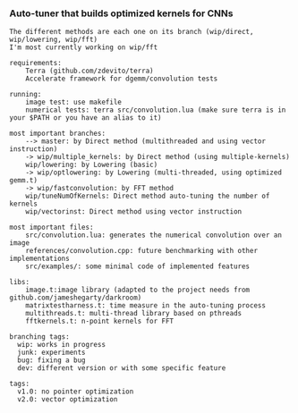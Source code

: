 ### Auto-tuner that builds optimized kernels for CNNs ###        
    The different methods are each one on its branch (wip/direct, wip/lowering, wip/fft)
    I'm most currently working on wip/fft

    requirements:
        Terra (github.com/zdevito/terra)
        Accelerate framework for dgemm/convolution tests
    
    running:
        image test: use makefile
        numerical tests: terra src/convolution.lua (make sure terra is in your $PATH or you have an alias to it)

    most important branches: 
        --> master: by Direct method (multithreaded and using vector instruction)
        -> wip/multiple_kernels: by Direct method (using multiple-kernels)
        wip/lowering: by Lowering (basic)
        -> wip/optlowering: by Lowering (multi-threaded, using optimized gemm.t)
        -> wip/fastconvolution: by FFT method
        wip/tuneNumOfKernels: Direct method auto-tuning the number of kernels
        wip/vectorinst: Direct method using vector instruction

    most important files: 
        src/convolution.lua: generates the numerical convolution over an image
        references/convolution.cpp: future benchmarking with other implementations
        src/examples/: some minimal code of implemented features

    libs:  
        image.t:image library (adapted to the project needs from github.com/jameshegarty/darkroom)
        matrixtestharness.t: time measure in the auto-tuning process
        multithreads.t: multi-thread library based on pthreads
        fftkernels.t: n-point kernels for FFT

    branching tags:
      wip: works in progress
      junk: experiments
      bug: fixing a bug
      dev: different version or with some specific feature
    
    tags:
      v1.0: no pointer optimization
      v2.0: vector optimization
